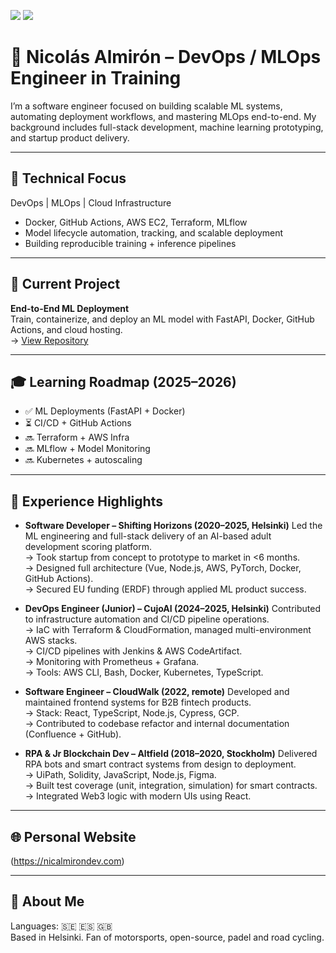 [<img src="https://img.shields.io/badge/linkedin-%230077B5.svg?&style=for-the-badge&logo=linkedin&logoColor=white" />](https://www.linkedin.com/in/nicolas-a-a44196193/)
[<img src="https://img.shields.io/badge/Twitter-1DA1F2?style=for-the-badge&logo=twitter&logoColor=white" />](https://twitter.com/almironico)

# 👋 Nicolás Almirón – DevOps / MLOps Engineer in Training

I’m a software engineer focused on building scalable ML systems, automating deployment workflows, and mastering MLOps end-to-end. My background includes full-stack development, machine learning prototyping, and startup product delivery.

---

## 🔧 Technical Focus

DevOps | MLOps | Cloud Infrastructure

- Docker, GitHub Actions, AWS EC2, Terraform, MLflow
- Model lifecycle automation, tracking, and scalable deployment
- Building reproducible training + inference pipelines

---

## 🧪 Current Project

**End-to-End ML Deployment**  
Train, containerize, and deploy an ML model with FastAPI, Docker, GitHub Actions, and cloud hosting.  
→  [View Repository](#soon)


---

## 🎓 Learning Roadmap (2025–2026)

- ✅ ML Deployments (FastAPI + Docker)
- ⏳ CI/CD + GitHub Actions
- 🔜 Terraform + AWS Infra
- 🔜 MLflow + Model Monitoring
- 🔜 Kubernetes + autoscaling

---

## 🏁 Experience Highlights

- **Software Developer – Shifting Horizons (2020–2025, Helsinki)**
  Led the ML engineering and full-stack delivery of an AI-based adult development scoring platform.  
  → Took startup from concept to prototype to market in <6 months.  
  → Designed full architecture (Vue, Node.js, AWS, PyTorch, Docker, GitHub Actions).  
  → Secured EU funding (ERDF) through applied ML product success.

- **DevOps Engineer (Junior) – CujoAI (2024–2025, Helsinki)**
  Contributed to infrastructure automation and CI/CD pipeline operations.  
  → IaC with Terraform & CloudFormation, managed multi-environment AWS stacks.  
  → CI/CD pipelines with Jenkins & AWS CodeArtifact.  
  → Monitoring with Prometheus + Grafana.  
  → Tools: AWS CLI, Bash, Docker, Kubernetes, TypeScript.
  
- **Software Engineer – CloudWalk (2022, remote)**
  Developed and maintained frontend systems for B2B fintech products.  
  → Stack: React, TypeScript, Node.js, Cypress, GCP.  
  → Contributed to codebase refactor and internal documentation (Confluence + GitHub).

- **RPA & Jr Blockchain Dev – Altfield (2018–2020, Stockholm)**
  Delivered RPA bots and smart contract systems from design to deployment.  
  → UiPath, Solidity, JavaScript, Node.js, Figma.  
  → Built test coverage (unit, integration, simulation) for smart contracts.  
  → Integrated Web3 logic with modern UIs using React.


---

## 🌐 Personal Website

(https://nicalmirondev.com)

---

## 🧍 About Me

Languages: 🇸🇪 🇪🇸 🇬🇧  
Based in Helsinki. Fan of motorsports, open-source, padel and road cycling.

